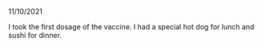 11/10/2021

I took the first dosage of the vaccine. I had a special hot dog for lunch and sushi for dinner.